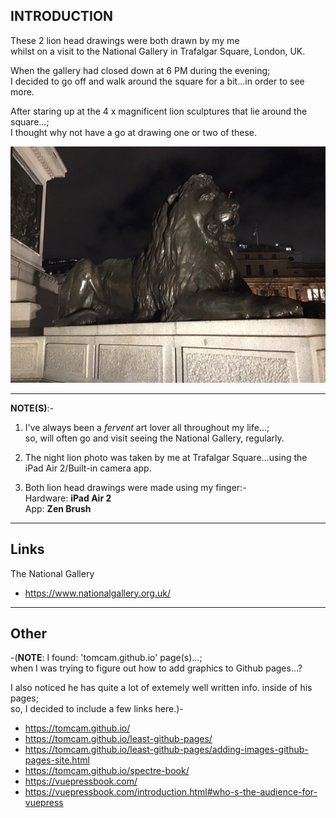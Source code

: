 ## INTRODUCTION

These 2 lion head drawings were both drawn by my me      
whilst on a visit to the National Gallery in Trafalgar Square, London, UK.      

When the gallery had closed down at 6 PM during the evening;           
I decided to go off and walk around the square for a bit...in order to see more.  
    
After staring up at the 4 x magnificent lion sculptures that lie around the square...;       
I thought why not have a go at drawing one or two of these.   

![Trafalgar Square Lions/(night)](lion-photo1.jpg)


-----

**NOTE(S)**:-   

1. I've always been a *fervent* art lover all throughout my life...;         
so, will often go and visit seeing the National Gallery, regularly.       

2. The night lion photo was taken by me at Trafalgar Square...using the iPad Air 2/Built-in camera app.  

3. Both lion head drawings were made using my finger:-   
Hardware: **iPad Air 2**  
App: **Zen Brush**      


-----

## Links  

The National Gallery  
- https://www.nationalgallery.org.uk/  

-----

## Other

-(**NOTE**: I found: 'tomcam.github.io' page(s)...;  
when I was trying to figure out how to add graphics to Github pages...?  
    
I also noticed he has quite a lot of extemely well written info. inside of his pages;   
so, I decided to include a few links here.)-    

- https://tomcam.github.io/  
- https://tomcam.github.io/least-github-pages/  
- https://tomcam.github.io/least-github-pages/adding-images-github-pages-site.html  
- https://tomcam.github.io/spectre-book/  
- https://vuepressbook.com/  
- https://vuepressbook.com/introduction.html#who-s-the-audience-for-vuepress  



